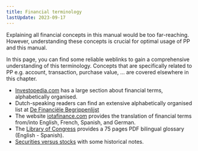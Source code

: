 ```yaml
---
title: Financial terminology
lastUpdate: 2023-09-17
---
```

Explaining all financial concepts in this manual would be too far-reaching. However, understanding these concepts is crucial for optimal usage of PP and this manual.

In this page, you can find some reliable weblinks to gain a comprehensive understanding of this terminology. Concepts that are specifically related to PP e.g. account, transaction, purchase value, ... are covered elsewhere in this chapter.

- [Investopedia.com](https://www.investopedia.com/financial-term-dictionary-4769738) has a large section about financial terms, alphabetically organised.
- Dutch-speaking readers can find an extensive alphabetically organised list at [De Financiële Begrippenlijst](https://www.dfbonline.nl/)
- The website [iotafinance.com](https://www.iotafinance.com/en/Translations-of-Financial-Terms.html) provides the translation of financial terms from/into English, French, Spanish, and German.
- The [Library of Congress](https://www.loc.gov/static/services/federal-research-division/our-federal-research/documents/ENG-SPA-glossary.pdf) provides a 75 pages PDF bilingual glossary (English - Spanish).
- [Securities versus stocks](https://analyzingalpha.com/securities-vs-stocks#Stocks_Vs_Other_Types_of_Securities) with some historical notes.




